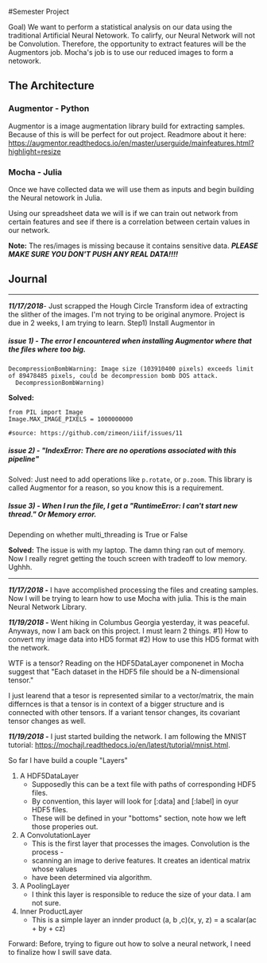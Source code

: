#Semester Project 

Goal) We want to perform a statistical analysis on our data using the traditional Artificial Neural Netowork. To calirfy, our Neural Network will not be Convolution. Therefore, the opportunity to extract features will be the Augmentors job. 
Mocha's job is to use our reduced images to form a netowork. 


## The Architecture

### Augmentor - Python 
Augmentor is a image augmentation library build for extracting samples. Because of this is will be perfect for out project. 
Readmore about it here: https://augmentor.readthedocs.io/en/master/userguide/mainfeatures.html?highlight=resize		

### Mocha - Julia 
Once we have collected data we will use them as inputs and begin building the Neural netowork in Julia. 

Using our spreadsheet data we will is if we can train out network from certain features and see if there is a correlation between certain values in our network. 

**Note:** The res/images is missing because it contains sensitive data. ***PLEASE MAKE SURE YOU DON'T PUSH ANY REAL DATA!!!!***

## Journal 
---
***11/17/2018***- Just scrapped the Hough Circle Transform idea of extracting the slither of the images. I'm not trying to be original anymore. Project is due in 2 weeks, I am trying to learn. 
Step1) Install Augmentor in 

##### issue 1) - The error I encountered when installing Augmentor where that the files where too big. 

```
DecompressionBombWarning: Image size (103910400 pixels) exceeds limit of 89478485 pixels, could be decompression bomb DOS attack.
  DecompressionBombWarning)
```
**Solved:** 
```
from PIL import Image
Image.MAX_IMAGE_PIXELS = 1000000000

#source: https://github.com/zimeon/iiif/issues/11
```
##### issue 2) - "IndexError: There are no operations associated with this pipeline" 

Solved: Just need to add operations like `p.rotate`, or `p.zoom`. This library is called Augmentor for a reason, so you know this is a requirement. 

##### Issue 3) - When I run the file, I get a "RuntimeError: I can't start new thread." Or Memory error. 

Depending on whether multi_threading is True or False

**Solved:** The issue is with my laptop. The damn thing ran out of memory. Now I really regret getting the touch screen with tradeoff to low memory. Ughhh. 

--- 
***11/17/2018 -*** I have accomplished processing the files and creating samples. Now I will be trying to learn how to use Mocha with julia. This is the main Neural Network Library. 

***11/19/2018 -*** Went hiking in Columbus Georgia yesterday, it was peaceful. Anyways, now I am back on this project. I must learn 2 things.
	#1) How to convert my image data into HD5 format
	#2) How to use this HD5 format with the network. 

WTF is a tensor? Reading on the HDF5DataLayer componenet in Mocha suggest that "Each dataset in the HDF5 file should be a N-dimensional tensor." 

I just learend that a tesor is represented similar to a vector/matrix, the main differnces is that a tensor is in context of a bigger structure and is connected with other tensors. If a variant tensor changes, its covariant tensor changes as well. 

***11/19/2018 -*** I just started building the network. I am following the MNIST tutorial: 	https://mochajl.readthedocs.io/en/latest/tutorial/mnist.html. 

So far I have build a couple "Layers"
1. A HDF5DataLayer 
	- Supposedly this can be a text file with paths of corresponding HDF5 files. 
	- By convention, this layer will look for [:data] and [:label] in oyur HDF5 files.
	- These will be defined in your "bottoms" section, note how we left those properies out. 
2. A ConvolutationLayer 
	- This is the first layer that processes the images. Convolution is the process -
	- scanning an image to derive features. It creates an identical matrix whose values
	- have been determined via algorithm. 
3. A PoolingLayer
	- I think this layer is responsible to reduce the size of your data. I am not sure. 
4. Inner ProductLayer
	- This is a simple layer an innder product (a, b ,c)(x, y, z) = a scalar(ac + by + cz)

Forward: Before, trying to figure out how to solve a neural network, I need to finalize how I swill save data. 